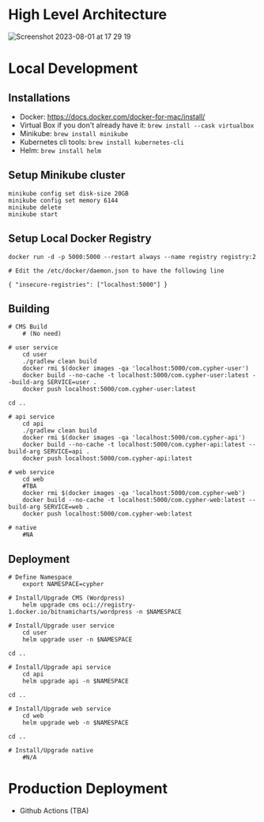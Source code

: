 
# High Level Architecture

![Screenshot 2023-08-01 at 17 29 19](https://github.com/template-apps/.github/assets/12097639/98e531f1-f14a-4583-87a2-fdeb755fc1f1)

# Local Development

## Installations
* Docker: https://docs.docker.com/docker-for-mac/install/
* Virtual Box if you don't already have it: `brew install --cask virtualbox`
* Minikube: `brew install minikube`
* Kubernetes cli tools: `brew install kubernetes-cli`
* Helm: `brew install helm`

## Setup Minikube cluster
```
minikube config set disk-size 20GB
minikube config set memory 6144
minikube delete
minikube start
```

## Setup Local Docker Registry
```
docker run -d -p 5000:5000 --restart always --name registry registry:2

# Edit the /etc/docker/daemon.json to have the following line

{ "insecure-registries": ["localhost:5000"] }
```

## Building
```
# CMS Build 
    # (No need)

# user service
    cd user
    ./gradlew clean build
    docker rmi $(docker images -qa 'localhost:5000/com.cypher-user')
    docker build --no-cache -t localhost:5000/com.cypher-user:latest --build-arg SERVICE=user .
    docker push localhost:5000/com.cypher-user:latest

cd ..

# api service
    cd api
    ./gradlew clean build
    docker rmi $(docker images -qa 'localhost:5000/com.cypher-api')
    docker build --no-cache -t localhost:5000/com.cypher-api:latest --build-arg SERVICE=api .
    docker push localhost:5000/com.cypher-api:latest
    
# web service
    cd web
    #TBA
    docker rmi $(docker images -qa 'localhost:5000/com.cypher-web')
    docker build --no-cache -t localhost:5000/com.cypher-web:latest --build-arg SERVICE=web .
    docker push localhost:5000/com.cypher-web:latest

# native
    #NA
```

## Deployment
```
# Define Namespace
    export NAMESPACE=cypher

# Install/Upgrade CMS (Wordpress)
    helm upgrade cms oci://registry-1.docker.io/bitnamicharts/wordpress -n $NAMESPACE

# Install/Upgrade user service
    cd user
    helm upgrade user -n $NAMESPACE
    
cd ..

# Install/Upgrade api service
    cd api
    helm upgrade api -n $NAMESPACE
    
cd ..

# Install/Upgrade web service
    cd web
    helm upgrade web -n $NAMESPACE

cd ..

# Install/Upgrade native
    #N/A

```

# Production Deployment
* Github Actions (TBA)
